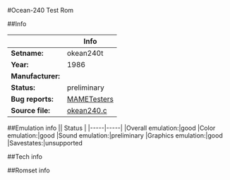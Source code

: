 #Ocean-240 Test Rom

##Info

||Info|
|-----|-----|
|**Setname:**|okean240t
|**Year:**|1986
|**Manufacturer:**|<unknown>
|**Status:**|preliminary
|**Bug reports:**|[MAMETesters](http://mametesters.org/view_all_set.php?type=1&temporary=y&search=okean240.c)
|**Source file:**|[okean240.c](https://github.com/mamedev/mame/blob/master/src/mess/drivers/okean240.c)

##Emulation info
|| Status |
|-----|-----|
|Overall emulation:|good
|Color emulation:|good
|Sound emulation:|preliminary
|Graphics emulation:|good
|Savestates:|unsupported

##Tech info

##Romset info

<!--- START OF EDITED COMMENT DO NOT TOUCH TEXT ABOVE-->
